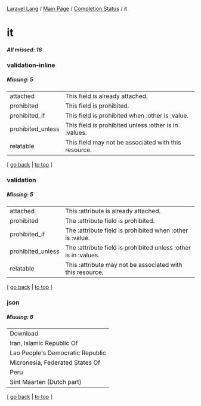 [Laravel Lang](https://github.com/Laravel-Lang/lang) / [Main Page](../index.md) / [Completion Status](../status.md) / it

# it

##### All missed: 16


### validation-inline

##### Missing: 5

<table >
<tr><td align="left" >
attached
</td>
<td align="left" >
This field is already attached.
</td>
</tr>
<tr><td align="left" >
prohibited
</td>
<td align="left" >
This field is prohibited.
</td>
</tr>
<tr><td align="left" >
prohibited_if
</td>
<td align="left" >
This field is prohibited when :other is :value.
</td>
</tr>
<tr><td align="left" >
prohibited_unless
</td>
<td align="left" >
This field is prohibited unless :other is in :values.
</td>
</tr>
<tr><td align="left" >
relatable
</td>
<td align="left" >
This field may not be associated with this resource.
</td>
</tr>

</table>


[ [go back](../status.md) | [to top](#) ]

### validation

##### Missing: 5

<table >
<tr><td align="left" >
attached
</td>
<td align="left" >
This :attribute is already attached.
</td>
</tr>
<tr><td align="left" >
prohibited
</td>
<td align="left" >
The :attribute field is prohibited.
</td>
</tr>
<tr><td align="left" >
prohibited_if
</td>
<td align="left" >
The :attribute field is prohibited when :other is :value.
</td>
</tr>
<tr><td align="left" >
prohibited_unless
</td>
<td align="left" >
The :attribute field is prohibited unless :other is in :values.
</td>
</tr>
<tr><td align="left" >
relatable
</td>
<td align="left" >
This :attribute may not be associated with this resource.
</td>
</tr>

</table>


[ [go back](../status.md) | [to top](#) ]

### json

##### Missing: 6

<table >
<tr><td align="left" >
Download
</td>
</tr>
<tr><td align="left" >
Iran, Islamic Republic Of
</td>
</tr>
<tr><td align="left" >
Lao People's Democratic Republic
</td>
</tr>
<tr><td align="left" >
Micronesia, Federated States Of
</td>
</tr>
<tr><td align="left" >
Peru
</td>
</tr>
<tr><td align="left" >
Sint Maarten (Dutch part)
</td>
</tr>

</table>


[ [go back](../status.md) | [to top](#) ]

